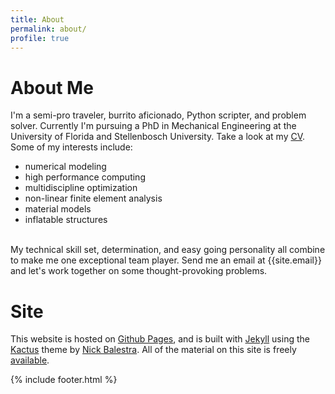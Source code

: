 ```yaml
---
title: About
permalink: about/
profile: true
---
```


# About Me
I'm a semi-pro traveler, burrito aficionado, Python scripter, and problem solver. Currently I'm pursuing a PhD in Mechanical Engineering at the University of Florida and Stellenbosch University. Take a look at my [CV](/cv). Some of my interests include:

- numerical modeling
- high performance computing
- multidiscipline optimization
- non-linear finite element analysis
- material models 
- inflatable structures

<br />
My technical skill set, determination, and easy going personality all combine to make me one exceptional team player. Send me an email at {{site.email}} and let's work together on some thought-provoking problems.

# Site
This website is hosted on [Github Pages](https://pages.github.com), and is built with [Jekyll](https://jekyllrb.com/) using the [Kactus](https://github.com/nickbalestra/kactus) theme by [Nick Balestra](http://nick.balestra.ch). All of the material on this site is freely [available](https://github.com/cjekel/cjekel.github.io).

{% include footer.html %}